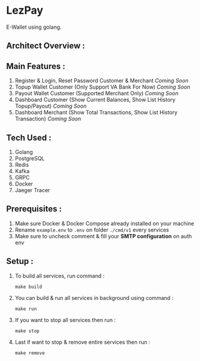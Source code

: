 # LezPay
E-Wallet using golang.

## Architect Overview :

## Main Features : 
1. Register & Login, Reset Password Customer & Merchant _Coming Soon_
2. Topup Wallet Customer (Only Support VA Bank For Now) _Coming Soon_
3. Payout Wallet Customer (Supported Merchant Only) _Coming Soon_
3. Dashboard Customer (Show Current Balances, Show List History Topup/Payout) _Coming Soon_
4. Dashboard Merchant (Show Total Transactions, Show List History Transaction) _Coming Soon_

## Tech Used :
1. Golang
2. PostgreSQL
3. Redis
4. Kafka
5. GRPC
6. Docker
7. Jaeger Tracer

## Prerequisites : 
1. Make sure Docker & Docker Compose already installed on your machine
2. Rename `example.env` to `.env` on folder `./cmd/v1` every services
3. Make sure to uncheck comment & fill your **SMTP configuration** on auth env

## Setup :
1. To build all services, run command : 
    ```
    make build
    ```

2. You can build & run all services in background using command : 
    ``` 
    make run
    ```
3. If you want to stop all services then run :
    ```
    make stop
    ```
4. Last if want to stop & remove entire services then run :
    ```
    make remove
    ```